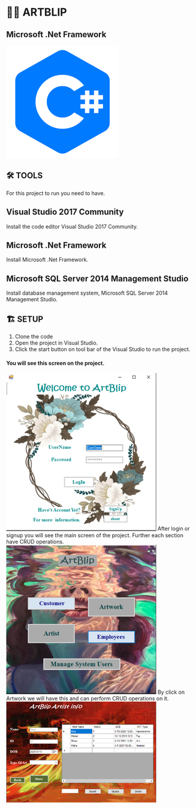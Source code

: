 # 🔎🧾 ARTBLIP

## Microsoft .Net Framework
<img src= "ArtBlip/images/kisspng-c-programming-language-computer-icons-computer-pr-programming-5acadc62277db6.6978009015232441301618.png"  width=300,>

## 🛠 TOOLS
For this project to run you need to have. 
## Visual Studio 2017 Community
Install the code editor Visual Studio 2017 Community.

## Microsoft .Net Framework
Install Microsoft .Net Framework.

## Microsoft SQL Server 2014 Management Studio
Install database management system, Microsoft SQL Server 2014 Management Studio.

##  🏗 SETUP

1. Clone the code 
2. Open the project in Visual Studio.
3. Click the start button on tool bar of the Visual Studio to run the project.
#### You will see this screen on the project.
<img src= "ArtBlip/images/Capture.PNG"  width=400,>
After login or signup you will see the main screen of the project. Further each section have CRUD operations. 
<img src= "ArtBlip/images/Capture2.PNG"  width=400,>
By click on Artwork we will have this and can perform CRUD operations on it.
<img src= "ArtBlip/images/Capture3.PNG"  width=400,>
